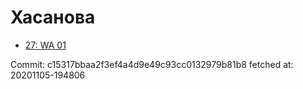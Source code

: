 # Хасанова
- [27: WA 01](27.md)

Commit: c15317bbaa2f3ef4a4d9e49c93cc0132979b81b8
 fetched at: 20201105-194806
